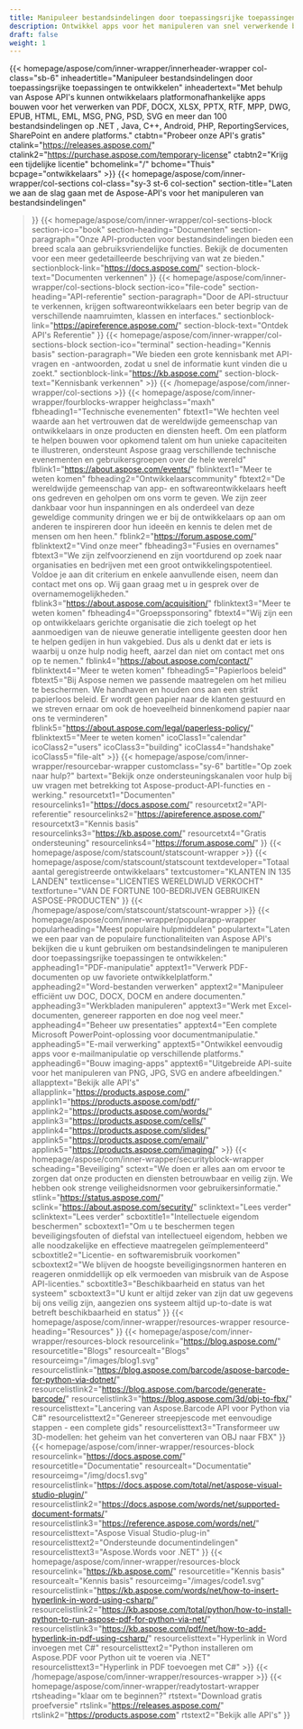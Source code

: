 ```yaml
---
title: Manipuleer bestandsindelingen door toepassingsrijke toepassingen te ontwikkelen
description: Ontwikkel apps voor het manipuleren van snel verwerkende bestandsindelingen met behulp van Aspose API's voor .NET, Java, C++, Android, PHP, ReportingServices en andere platforms.
draft: false
weight: 1
---
```

{{< homepage/aspose/com/inner-wrapper/innerheader-wrapper col-class="sb-6"
inheadertitle="Manipuleer bestandsindelingen door toepassingsrijke toepassingen te ontwikkelen"
inheadertext="Met behulp van Aspose API's kunnen ontwikkelaars platformonafhankelijke apps bouwen voor het verwerken van PDF, DOCX, XLSX, PPTX, RTF, MPP, DWG, EPUB, HTML, EML, MSG, PNG, PSD, SVG en meer dan 100 bestandsindelingen op .NET , Java, C++, Android, PHP, ReportingServices, SharePoint en andere platforms."
ctabtn="Probeer onze API's gratis"
ctalink="https://releases.aspose.com/"
ctalink2="https://purchase.aspose.com/temporary-license"
ctabtn2="Krijg een tijdelijke licentie"
bchomelink="/"
bchome="Thuis"
bcpage="ontwikkelaars" >}}
{{< homepage/aspose/com/inner-wrapper/col-sections
col-class="sy-3 st-6 col-section"
section-title="Laten we aan de slag gaan met de Aspose-API's voor het manipuleren van bestandsindelingen"
>}}
{{< homepage/aspose/com/inner-wrapper/col-sections-block section-ico="book"
section-heading="Documenten"
section-paragraph="Onze API-producten voor bestandsindelingen bieden een breed scala aan gebruiksvriendelijke functies. Bekijk de documenten voor een meer gedetailleerde beschrijving van wat ze bieden."
sectionblock-link="https://docs.aspose.com/"
section-block-text="Documenten verkennen"
>}}
{{< homepage/aspose/com/inner-wrapper/col-sections-block section-ico="file-code"
section-heading="API-referentie"
section-paragraph="Door de API-structuur te verkennen, krijgen softwareontwikkelaars een beter begrip van de verschillende naamruimten, klassen en interfaces."
sectionblock-link="https://apireference.aspose.com/"
section-block-text="Ontdek API's Referentie"
>}}
{{< homepage/aspose/com/inner-wrapper/col-sections-block
section-ico="terminal"
section-heading="Kennis basis"
section-paragraph="We bieden een grote kennisbank met API-vragen en -antwoorden, zodat u snel de informatie kunt vinden die u zoekt."
sectionblock-link="https://kb.aspose.com/"
section-block-text="Kennisbank verkennen" >}}
{{< /homepage/aspose/com/inner-wrapper/col-sections >}}
 {{< homepage/aspose/com/inner-wrapper/fourblocks-wrapper
 heighclass="maxh"
 fbheading1="Technische evenementen"
 fbtext1="We hechten veel waarde aan het vertrouwen dat de wereldwijde gemeenschap van ontwikkelaars in onze producten en diensten heeft. Om een platform te helpen bouwen voor opkomend talent om hun unieke capaciteiten te illustreren, ondersteunt Aspose graag verschillende technische evenementen en gebruikersgroepen over de hele wereld"
 fblink1="https://about.aspose.com/events/"
 fblinktext1="Meer te weten komen"
 fbheading2="Ontwikkelaarscommunity"
 fbtext2="De wereldwijde gemeenschap van app- en softwareontwikkelaars heeft ons gedreven en geholpen om ons vorm te geven. We zijn zeer dankbaar voor hun inspanningen en als onderdeel van deze geweldige community dringen we er bij de ontwikkelaars op aan om anderen te inspireren door hun ideeën en kennis te delen met de mensen om hen heen."
 fblink2="https://forum.aspose.com/"
 fblinktext2="Vind onze meer"
 fbheading3="Fusies en overnames"
 fbtext3="We zijn zelfvoorzienend en zijn voortdurend op zoek naar organisaties en bedrijven met een groot ontwikkelingspotentieel. Voldoe je aan dit criterium en enkele aanvullende eisen, neem dan contact met ons op. Wij gaan graag met u in gesprek over de overnamemogelijkheden."
 fblink3="https://about.aspose.com/acquisition/"
 fblinktext3="Meer te weten komen"
 fbheading4="Groepssponsoring"
 fbtext4="Wij zijn een op ontwikkelaars gerichte organisatie die zich toelegt op het aanmoedigen van de nieuwe generatie intelligente geesten door hen te helpen gedijen in hun vakgebied. Dus als u denkt dat er iets is waarbij u onze hulp nodig heeft, aarzel dan niet om contact met ons op te nemen."
 fblink4="https://about.aspose.com/contact/"
 fblinktext4="Meer te weten komen"
 fbheading5="Papierloos beleid"
 fbtext5="Bij Aspose nemen we passende maatregelen om het milieu te beschermen. We handhaven en houden ons aan een strikt papierloos beleid. Er wordt geen papier naar de klanten gestuurd en we streven ernaar om ook de hoeveelheid binnenkomend papier naar ons te verminderen"
 fblink5="https://about.aspose.com/legal/paperless-policy/"
 fblinktext5="Meer te weten komen"
 icoClass1="calendar" icoClass2="users" icoClass3="building" icoClass4="handshake" icoClass5="file-alt" >}} 
 {{< homepage/aspose/com/inner-wrapper/resourcebar-wrapper customclass="sy-6"
 bartitle="Op zoek naar hulp?"
 bartext="Bekijk onze ondersteuningskanalen voor hulp bij uw vragen met betrekking tot Aspose-product-API-functies en -werking."
 resourcetxt1="Documenten"
 resourcelinks1="https://docs.aspose.com/"
 resourcetxt2="API-referentie"
 resourcelinks2="https://apireference.aspose.com/"
 resourcetxt3="Kennis basis"
 resourcelinks3="https://kb.aspose.com/"
 resourcetxt4="Gratis ondersteuning"
 resourcelinks4="https://forum.aspose.com/"
 >}}
 {{< homepage/aspose/com/statscount/statscount-wrapper >}}
{{< homepage/aspose/com/statscount/statscount
textdeveloper="Totaal aantal geregistreerde ontwikkelaars"
textcustomer="KLANTEN IN 135 LANDEN"
textlicense="LICENTIES WERELDWIJD VERKOCHT"
textfortune="VAN DE FORTUNE 100-BEDRIJVEN GEBRUIKEN ASPOSE-PRODUCTEN"
>}}
{{< /homepage/aspose/com/statscount/statscount-wrapper >}}
{{< homepage/aspose/com/inner-wrapper/popularapp-wrapper
popularheading="Meest populaire hulpmiddelen"
populartext="Laten we een paar van de populaire functionaliteiten van Aspose API's bekijken die u kunt gebruiken om bestandsindelingen te manipuleren door toepassingsrijke toepassingen te ontwikkelen:"
appheading1="PDF-manipulatie"
apptext1="Verwerk PDF-documenten op uw favoriete ontwikkelplatform."
appheading2="Word-bestanden verwerken"
apptext2="Manipuleer efficiënt uw DOC, DOCX, DOCM en andere documenten."
appheading3="Werkbladen manipuleren"
apptext3="Werk met Excel-documenten, genereer rapporten en doe nog veel meer."
appheading4="Beheer uw presentaties"
apptext4="Een complete Microsoft PowerPoint-oplossing voor documentmanipulatie."
appheading5="E-mail verwerking"
apptext5="Ontwikkel eenvoudig apps voor e-mailmanipulatie op verschillende platforms."
appheading6="Bouw imaging-apps"
apptext6="Uitgebreide API-suite voor het manipuleren van PNG, JPG, SVG en andere afbeeldingen."
allapptext="Bekijk alle API's"
allapplink="https://products.aspose.com/" applink1="https://products.aspose.com/pdf/" applink2="https://products.aspose.com/words/" applink3="https://products.aspose.com/cells/" applink4="https://products.aspose.com/slides/" applink5="https://products.aspose.com/email/" applink5="https://products.aspose.com/imaging/" >}}
{{< homepage/aspose/com/inner-wrapper/securityblock-wrapper
scheading="Beveiliging"
sctext="We doen er alles aan om ervoor te zorgen dat onze producten en diensten betrouwbaar en veilig zijn. We hebben ook strenge veiligheidsnormen voor gebruikersinformatie."
stlink="https://status.aspose.com/"  sclink="https://about.aspose.com/security/"
sclinktext="Lees verder"
sclinktext="Lees verder"
scboxtitle1="Intellectuele eigendom beschermen"
scboxtext1="Om u te beschermen tegen beveiligingsfouten of diefstal van intellectueel eigendom, hebben we alle noodzakelijke en effectieve maatregelen geïmplementeerd"
scboxtitle2="Licentie- en softwaremisbruik voorkomen"
scboxtext2="We blijven de hoogste beveiligingsnormen hanteren en reageren onmiddellijk op elk vermoeden van misbruik van de Aspose API-licenties."
scboxtitle3="Beschikbaarheid en status van het systeem"
scboxtext3="U kunt er altijd zeker van zijn dat uw gegevens bij ons veilig zijn, aangezien ons systeem altijd up-to-date is wat betreft beschikbaarheid en status"
>}}
{{< homepage/aspose/com/inner-wrapper/resources-wrapper
resource-heading="Resources"
>}}
{{< homepage/aspose/com/inner-wrapper/resources-block resourcelink="https://blog.aspose.com/"
resourcetitle="Blogs"
resourcealt="Blogs"
resourceimg="/images/blog1.svg"
resourcelistlink="https://blog.aspose.com/barcode/aspose-barcode-for-python-via-dotnet/"
resourcelistlink2="https://blog.aspose.com/barcode/generate-barcode/"
resourcelistlink3="https://blog.aspose.com/3d/obj-to-fbx/"
resourcelisttext="Lancering van Aspose.Barcode API voor Python via C#"
resourcelisttext2="Genereer streepjescode met eenvoudige stappen - een complete gids"
resourcelisttext3="Transformeer uw 3D-modellen: het geheim van het converteren van OBJ naar FBX"
>}}
{{< homepage/aspose/com/inner-wrapper/resources-block
resourcelink="https://docs.aspose.com/"
resourcetitle="Documentatie"
resourcealt="Documentatie"
resourceimg="/img/docs1.svg"
resourcelistlink="https://docs.aspose.com/total/net/aspose-visual-studio-plugin/"
resourcelistlink2="https://docs.aspose.com/words/net/supported-document-formats/"
resourcelistlink3="https://reference.aspose.com/words/net/"
resourcelisttext="Aspose Visual Studio-plug-in"
resourcelisttext2="Ondersteunde documentindelingen"
resourcelisttext3="Aspose.Words voor .NET"
>}}
{{< homepage/aspose/com/inner-wrapper/resources-block
resourcelink="https://kb.aspose.com/"
resourcetitle="Kennis basis"
resourcealt="Kennis basis"
resourceimg="/images/code1.svg"
resourcelistlink="https://kb.aspose.com/words/net/how-to-insert-hyperlink-in-word-using-csharp/"
resourcelistlink2="https://kb.aspose.com/total/python/how-to-install-python-to-run-aspose-pdf-for-python-via-net/"
resourcelistlink3="https://kb.aspose.com/pdf/net/how-to-add-hyperlink-in-pdf-using-csharp/"
resourcelisttext="Hyperlink in Word invoegen met C#"
resourcelisttext2="Python installeren om Aspose.PDF voor Python uit te voeren via .NET"
resourcelisttext3="Hyperlink in PDF toevoegen met C#" >}}
{{< /homepage/aspose/com/inner-wrapper/resources-wrapper >}}
{{< homepage/aspose/com/inner-wrapper/readytostart-wrapper
rtsheading="klaar om te beginnen?"
rtstext="Download gratis proefversie"
rtslink="https://releases.aspose.com/"
rtslink2="https://products.aspose.com"
rtstext2="Bekijk alle API's"
>}}
